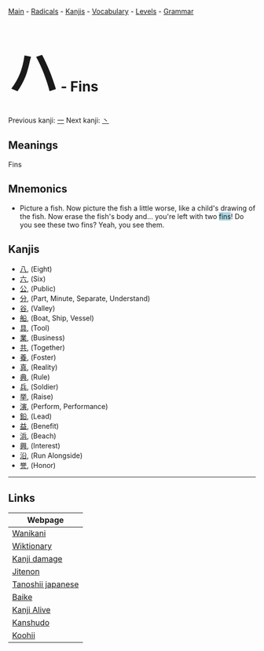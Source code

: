 <style> bigfont {font-size: 100px}</style>
[Main](../README.md) -
[Radicals](../radicals.md) -
[Kanjis](../kanjis.md) -
[Vocabulary](../vocabulary.md) -
[Levels](../levels.md) -
[Grammar](../grammar.md)
# <bigfont> ハ</bigfont> - Fins 

Previous kanji: [一](一.md) Next kanji: [丶](丶.md) 

## Meanings
 Fins
## Mnemonics
 * Picture a fish. Now picture the fish a little worse, like a child's drawing of the fish. Now erase the fish's body and... you're left with two <span style="background-color:#ADD8E6"> fins</span>! Do you see these two fins? Yeah, you see them.


## Kanjis
 * [八](../kanjis/八.md), (Eight)
* [六](../kanjis/六.md), (Six)
* [公](../kanjis/公.md), (Public)
* [分](../kanjis/分.md), (Part, Minute, Separate, Understand)
* [谷](../kanjis/谷.md), (Valley)
* [船](../kanjis/船.md), (Boat, Ship, Vessel)
* [具](../kanjis/具.md), (Tool)
* [業](../kanjis/業.md), (Business)
* [共](../kanjis/共.md), (Together)
* [養](../kanjis/養.md), (Foster)
* [真](../kanjis/真.md), (Reality)
* [典](../kanjis/典.md), (Rule)
* [兵](../kanjis/兵.md), (Soldier)
* [挙](../kanjis/挙.md), (Raise)
* [演](../kanjis/演.md), (Perform, Performance)
* [鉛](../kanjis/鉛.md), (Lead)
* [益](../kanjis/益.md), (Benefit)
* [浜](../kanjis/浜.md), (Beach)
* [興](../kanjis/興.md), (Interest)
* [沿](../kanjis/沿.md), (Run Alongside)
* [誉](../kanjis/誉.md), (Honor)



---

## Links 

| Webpage |
| --- |
| [Wanikani          ](https://www.wanikani.com/kanji/ハ) |
| [Wiktionary        ](https://en.wiktionary.org/wiki/ハ) |
| [Kanji damage      ](http://www.kanjidamage.com/kanji/search?utf8=✓&q=ハ) |
| [Jitenon           ](https://jitenon.com/kanji/ハ) |
| [Tanoshii japanese ](https://www.tanoshiijapanese.com/dictionary/kanji.cfm?k=ハ) |
| [Baike             ](https://baike.baidu.com/item/ハ) |
| [Kanji Alive       ](https://app.kanjialive.com/ハ) |
| [Kanshudo          ](https://www.kanshudo.com/searchmn?q=ハ) |
| [Koohii            ](https://kanji.koohii.com/study/kanji/ハ) |
